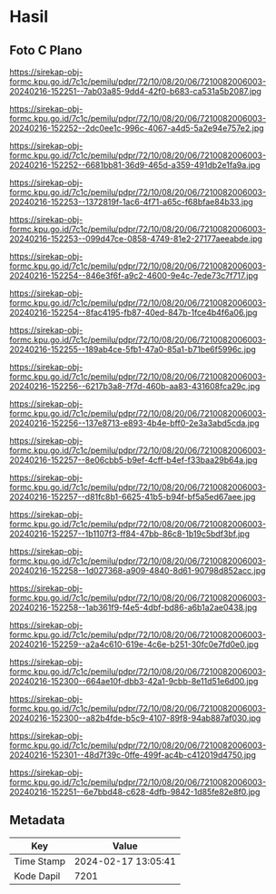 # Hasil

## Foto C Plano

https://sirekap-obj-formc.kpu.go.id/7c1c/pemilu/pdpr/72/10/08/20/06/7210082006003-20240216-152251--7ab03a85-9dd4-42f0-b683-ca531a5b2087.jpg

https://sirekap-obj-formc.kpu.go.id/7c1c/pemilu/pdpr/72/10/08/20/06/7210082006003-20240216-152252--2dc0ee1c-996c-4067-a4d5-5a2e94e757e2.jpg

https://sirekap-obj-formc.kpu.go.id/7c1c/pemilu/pdpr/72/10/08/20/06/7210082006003-20240216-152252--6681bb81-36d9-465d-a359-491db2e1fa9a.jpg

https://sirekap-obj-formc.kpu.go.id/7c1c/pemilu/pdpr/72/10/08/20/06/7210082006003-20240216-152253--1372819f-1ac6-4f71-a65c-f68bfae84b33.jpg

https://sirekap-obj-formc.kpu.go.id/7c1c/pemilu/pdpr/72/10/08/20/06/7210082006003-20240216-152253--099d47ce-0858-4749-81e2-27177aeeabde.jpg

https://sirekap-obj-formc.kpu.go.id/7c1c/pemilu/pdpr/72/10/08/20/06/7210082006003-20240216-152254--846e3f6f-a9c2-4600-9e4c-7ede73c7f717.jpg

https://sirekap-obj-formc.kpu.go.id/7c1c/pemilu/pdpr/72/10/08/20/06/7210082006003-20240216-152254--8fac4195-fb87-40ed-847b-1fce4b4f6a06.jpg

https://sirekap-obj-formc.kpu.go.id/7c1c/pemilu/pdpr/72/10/08/20/06/7210082006003-20240216-152255--189ab4ce-5fb1-47a0-85a1-b71be6f5996c.jpg

https://sirekap-obj-formc.kpu.go.id/7c1c/pemilu/pdpr/72/10/08/20/06/7210082006003-20240216-152256--6217b3a8-7f7d-460b-aa83-431608fca29c.jpg

https://sirekap-obj-formc.kpu.go.id/7c1c/pemilu/pdpr/72/10/08/20/06/7210082006003-20240216-152256--137e8713-e893-4b4e-bff0-2e3a3abd5cda.jpg

https://sirekap-obj-formc.kpu.go.id/7c1c/pemilu/pdpr/72/10/08/20/06/7210082006003-20240216-152257--8e06cbb5-b9ef-4cff-b4ef-f33baa29b64a.jpg

https://sirekap-obj-formc.kpu.go.id/7c1c/pemilu/pdpr/72/10/08/20/06/7210082006003-20240216-152257--d81fc8b1-6625-41b5-b94f-bf5a5ed67aee.jpg

https://sirekap-obj-formc.kpu.go.id/7c1c/pemilu/pdpr/72/10/08/20/06/7210082006003-20240216-152257--1b1107f3-ff84-47bb-86c8-1b19c5bdf3bf.jpg

https://sirekap-obj-formc.kpu.go.id/7c1c/pemilu/pdpr/72/10/08/20/06/7210082006003-20240216-152258--1d027368-a909-4840-8d61-90798d852acc.jpg

https://sirekap-obj-formc.kpu.go.id/7c1c/pemilu/pdpr/72/10/08/20/06/7210082006003-20240216-152258--1ab361f9-f4e5-4dbf-bd86-a6b1a2ae0438.jpg

https://sirekap-obj-formc.kpu.go.id/7c1c/pemilu/pdpr/72/10/08/20/06/7210082006003-20240216-152259--a2a4c610-619e-4c6e-b251-30fc0e7fd0e0.jpg

https://sirekap-obj-formc.kpu.go.id/7c1c/pemilu/pdpr/72/10/08/20/06/7210082006003-20240216-152300--664ae10f-dbb3-42a1-9cbb-8e11d51e6d00.jpg

https://sirekap-obj-formc.kpu.go.id/7c1c/pemilu/pdpr/72/10/08/20/06/7210082006003-20240216-152300--a82b4fde-b5c9-4107-89f8-94ab887af030.jpg

https://sirekap-obj-formc.kpu.go.id/7c1c/pemilu/pdpr/72/10/08/20/06/7210082006003-20240216-152301--48d7f39c-0ffe-499f-ac4b-c412019d4750.jpg

https://sirekap-obj-formc.kpu.go.id/7c1c/pemilu/pdpr/72/10/08/20/06/7210082006003-20240216-152251--6e7bbd48-c628-4dfb-9842-1d85fe82e8f0.jpg


## Metadata

| Key        | Value               |
| ---------- | ------------------- |
| Time Stamp | 2024-02-17 13:05:41 |
| Kode Dapil | 7201                |



